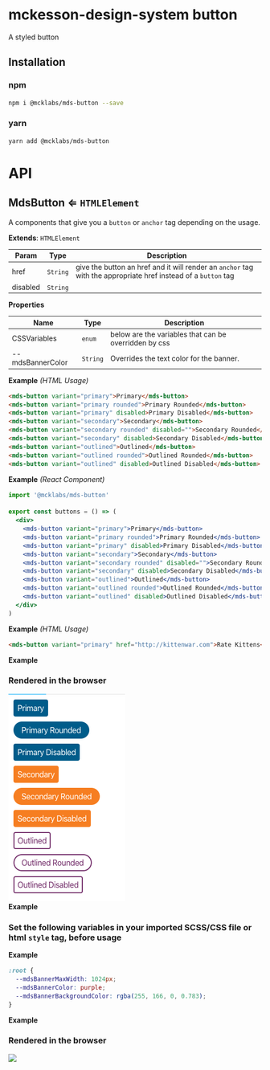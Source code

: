 # mckesson-design-system button
A styled button

## Installation

### npm
```bash
npm i @mcklabs/mds-button --save
```

### yarn
```bash
yarn add @mcklabs/mds-button
```

# API
<a name="module_MdsButton"></a>

## MdsButton ⇐ <code>HTMLElement</code>
A components that give you a `button` or `anchor` tag depending on the usage.

**Extends**: <code>HTMLElement</code>  

| Param | Type | Description |
| --- | --- | --- |
| href | <code>String</code> | give the button an href and it will render an `anchor` tag with the appropriate href instead of a `button` tag |
| disabled | <code>String</code> |  |

**Properties**

| Name | Type | Description |
| --- | --- | --- |
| CSSVariables | <code>enum</code> | below are the variables that can be overridden by css |
| --mdsBannerColor | <code>String</code> | Overrides the text color for the banner. |

**Example** *(HTML Usage)*  
```html
<mds-button variant="primary">Primary</mds-button>
<mds-button variant="primary rounded">Primary Rounded</mds-button>
<mds-button variant="primary" disabled>Primary Disabled</mds-button>
<mds-button variant="secondary">Secondary</mds-button>
<mds-button variant="secondary rounded" disabled="">Secondary Rounded</mds-button>
<mds-button variant="secondary" disabled>Secondary Disabled</mds-button>
<mds-button variant="outlined">Outlined</mds-button>
<mds-button variant="outlined rounded">Outlined Rounded</mds-button>
<mds-button variant="outlined" disabled>Outlined Disabled</mds-button>
```
**Example** *(React Component)*  
```jsx
import '@mcklabs/mds-button'

export const buttons = () => (
  <div>
    <mds-button variant="primary">Primary</mds-button>
    <mds-button variant="primary rounded">Primary Rounded</mds-button>
    <mds-button variant="primary" disabled>Primary Disabled</mds-button>
    <mds-button variant="secondary">Secondary</mds-button>
    <mds-button variant="secondary rounded" disabled="">Secondary Rounded</mds-button>
    <mds-button variant="secondary" disabled>Secondary Disabled</mds-button>
    <mds-button variant="outlined">Outlined</mds-button>
    <mds-button variant="outlined rounded">Outlined Rounded</mds-button>
    <mds-button variant="outlined" disabled>Outlined Disabled</mds-button>
  </div>
)
```
**Example** *(HTML Usage)*  
```html
<mds-button variant="primary" href="http://kittenwar.com">Rate Kittens</mds-button>
```
**Example**  
### Rendered in the browser

![](samples/buttons.png)
<br/>
**Example**  
### Set the following variables in your imported SCSS/CSS file or html `style` tag, before usage
**Example**  
```css
:root {
  --mdsBannerMaxWidth: 1024px;
  --mdsBannerColor: purple;
  --mdsBannerBackgroundColor: rgba(255, 166, 0, 0.783);
}
```
**Example**  
### Rendered in the browser

![](samples/button-custom.png)
<br/>
